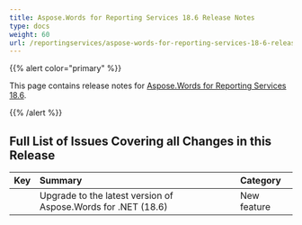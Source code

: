 ```yaml
---
title: Aspose.Words for Reporting Services 18.6 Release Notes
type: docs
weight: 60
url: /reportingservices/aspose-words-for-reporting-services-18-6-release-notes/
---
```


{{% alert color="primary" %}} 

This page contains release notes for [Aspose.Words for Reporting Services 18.6](https://downloads.aspose.com/words/reportingservices/new-releases/aspose.word-for-reporting-services-18.6-\(msi\)/).

{{% /alert %}} 
## **Full List of Issues Covering all Changes in this Release**

|**Key**|**Summary**|**Category**|
| :- | :- | :- |
| |Upgrade to the latest version of Aspose.Words for .NET (18.6)|New feature|

